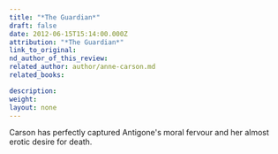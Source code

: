 ```yaml
---
title: "*The Guardian*"
draft: false
date: 2012-06-15T15:14:00.000Z
attribution: "*The Guardian*"
link_to_original:
nd_author_of_this_review:
related_author: author/anne-carson.md
related_books:

description:
weight:
layout: none
---
```

Carson has perfectly captured Antigone's moral fervour and her almost erotic desire for death.

